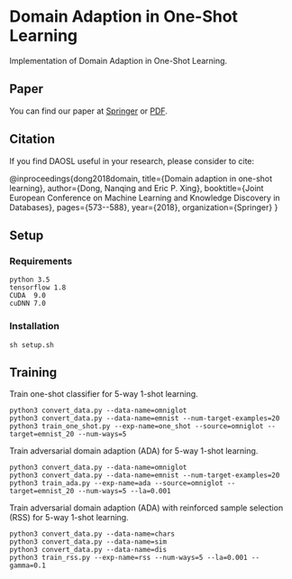 # Domain Adaption in One-Shot Learning

Implementation of Domain Adaption in One-Shot Learning.

## Paper
You can find our paper at [Springer](https://link.springer.com/chapter/10.1007/978-3-030-10925-7_35) or [PDF](https://github.com/NanqingD/DAOSL/blob/master/ECML_2018_Camera_Ready_Final.pdf).

## Citation
If you find DAOSL useful in your research, please consider to cite:

@inproceedings{dong2018domain, 
  title={Domain adaption in one-shot learning}, 
  author={Dong, Nanqing and Eric P. Xing}, 
  booktitle={Joint European Conference on Machine Learning and Knowledge Discovery in Databases},
  pages={573--588},
  year={2018},
  organization={Springer}
}

## Setup
### Requirements
```
python 3.5
tensorflow 1.8
CUDA  9.0
cuDNN 7.0
```

### Installation
```
sh setup.sh
```

## Training
Train one-shot classifier for 5-way 1-shot learning.
```
python3 convert_data.py --data-name=omniglot
python3 convert_data.py --data-name=emnist --num-target-examples=20
python3 train_one_shot.py --exp-name=one_shot --source=omniglot --target=emnist_20 --num-ways=5
```

Train adversarial domain adaption (ADA) for 5-way 1-shot learning.
```
python3 convert_data.py --data-name=omniglot
python3 convert_data.py --data-name=emnist --num-target-examples=20
python3 train_ada.py --exp-name=ada --source=omniglot --target=emnist_20 --num-ways=5 --la=0.001
```

Train adversarial domain adaption (ADA) with reinforced sample selection (RSS) for 5-way 1-shot learning.
```
python3 convert_data.py --data-name=chars
python3 convert_data.py --data-name=sim
python3 convert_data.py --data-name=dis
python3 train_rss.py --exp-name=rss --num-ways=5 --la=0.001 --gamma=0.1
```
